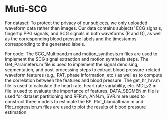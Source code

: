 # Muti-SCG

For dataset: To protect the privacy of our subjects, we only uploaded waveform data rather than images. Our data contains subjects' ECG signals, fingertip PPG signals, and SCG signals in both waveforms (R and G), as well as the corresponding blood pressure labels and the timestamps corresponding to the generated labels.

For code: The SCG_Multiband.m and motion_synthesis.m files are used to implement the SCG signal extraction and motion synthesis steps.
The Get_Parameters.m file is used to implement the signal denoising, segmentation, and post-processing steps to extract blood pressure-related waveform features (e.g., PAT, phase information, etc.) as well as to compute the correlation between the features and blood pressure. 
The get_hr_hrv.m file is used to calculate the heart rate, heart rate variability, etc. MDI_v2.m file is used to evaluate the importance of features. DATA_SEGMEN.m file is used for dataset partitioning and RFR.m, ANN.m, SVR.m are used to construct three models to estimate the BP. 
Plot_blandaltman.m and Plot_regression.m files are used to plot the results of blood pressure estimation


 
